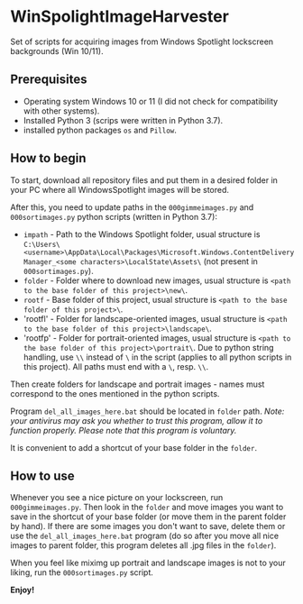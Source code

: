 # WinSpolightImageHarvester
Set of scripts for acquiring images from Windows Spotlight lockscreen backgrounds (Win 10/11).

## Prerequisites
- Operating system Windows 10 or 11 (I did not check for compatibility with other systems).
- Installed Python 3 (scrips were written in Python 3.7).
- installed python packages `os` and `Pillow`.

## How to begin
To start, download all repository files and put them in a desired folder in your PC where all WindowsSpotlight images will be stored. 

After this, you need to update paths in the `000gimmeimages.py` and `000sortimages.py` python scripts (written in Python 3.7):
- `impath` - Path to the Windows Spotlight folder, usual structure is `C:\Users\<username>\AppData\Local\Packages\Microsoft.Windows.ContentDeliveryManager_<some characters>\LocalState\Assets\` (not present in `000sortimages.py`).
- `folder` - Folder where to download new images, usual structure is `<path to the base folder of this project>\new\`.
- `rootf` - Base folder of this project, usual structure is `<path to the base folder of this project>\`.
- 'rootfl' - Folder for landscape-oriented images, usual structure is `<path to the base folder of this project>\landscape\`.
- 'rootfp' - Folder for portrait-oriented images, usual structure is `<path to the base folder of this project>\portrait\`.
Due to python string handling, use `\\` instead of `\` in the script (applies to all python scripts in this project). All paths must end with a `\`, resp. `\\`.

Then create folders for landscape and portrait images - names must correspond to the ones mentioned in the python scripts.

Program `del_all_images_here.bat` should be located in `folder` path. *Note: your antivirus may ask you whether to trust this program, allow it to function properly. Please note that this program is voluntary.*

It is convenient to add a shortcut of your base folder in the `folder`.

## How to use

Whenever you see a nice picture on your lockscreen, run `000gimmeimages.py`. Then look in the `folder` and move images you want to save in the shortcut of your base folder (or move them in the parent folder by hand). If there are some images you don't want to save, delete them or use the `del_all_images_here.bat` program (do so after you move all nice images to parent folder, this program deletes all .jpg files in the `folder`).

When you feel like miximg up portrait and landscape images is not to your liking, run the `000sortimages.py` script.

**Enjoy!**